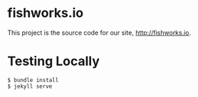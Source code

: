 fishworks.io
============

This project is the source code for our site, http://fishworks.io.

# Testing Locally

    $ bundle install
    $ jekyll serve
